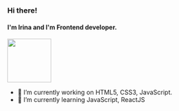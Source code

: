 ### Hi there!

#### I'm Irina and I'm Frontend developer.

<div id="header" align="left">
  <img src="https://media.giphy.com/media/cFoyPwWyX8UVuZHL5i/giphy.gif" width="100"/>
</div>


- 🔭 I’m currently working on HTML5, CSS3, JavaScript.
- 🌱 I’m currently learning JavaScript, ReactJS
<!-- - 💬 Ask me about ...
- 📫 How to reach me: ...

- ⚡ Fun fact: ...
-->
